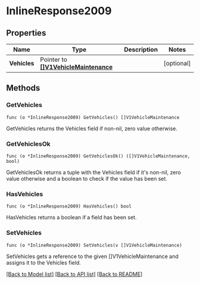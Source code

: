 # InlineResponse2009

## Properties

Name | Type | Description | Notes
------------ | ------------- | ------------- | -------------
**Vehicles** | Pointer to [**[]V1VehicleMaintenance**](V1VehicleMaintenance.md) |  | [optional] 

## Methods

### GetVehicles

`func (o *InlineResponse2009) GetVehicles() []V1VehicleMaintenance`

GetVehicles returns the Vehicles field if non-nil, zero value otherwise.

### GetVehiclesOk

`func (o *InlineResponse2009) GetVehiclesOk() ([]V1VehicleMaintenance, bool)`

GetVehiclesOk returns a tuple with the Vehicles field if it's non-nil, zero value otherwise
and a boolean to check if the value has been set.

### HasVehicles

`func (o *InlineResponse2009) HasVehicles() bool`

HasVehicles returns a boolean if a field has been set.

### SetVehicles

`func (o *InlineResponse2009) SetVehicles(v []V1VehicleMaintenance)`

SetVehicles gets a reference to the given []V1VehicleMaintenance and assigns it to the Vehicles field.


[[Back to Model list]](../README.md#documentation-for-models) [[Back to API list]](../README.md#documentation-for-api-endpoints) [[Back to README]](../README.md)


